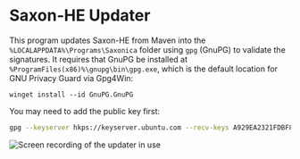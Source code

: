 # Saxon-HE Updater

This program updates Saxon-HE from Maven into the `%LOCALAPPDATA%\Programs\Saxonica` folder using `gpg` (GnuPG) to validate the signatures. It requires that GnuPG be installed at `%ProgramFiles(x86)%\gnupg\bin\gpg.exe`, which is the default location for GNU Privacy Guard via Gpg4Win:

```pwsh
winget install --id GnuPG.GnuPG
```

You may need to add the public key first:

```sh
gpg --keyserver hkps://keyserver.ubuntu.com --recv-keys A929EA2321FDBF8F
```

![Screen recording of the updater in use](https://github.com/user-attachments/assets/dcac117b-6f19-4478-84cb-913e1cb6d307)
